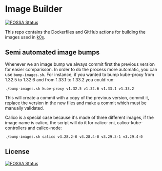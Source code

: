 # Image Builder
[![FOSSA Status](https://app.fossa.com/api/projects/git%2Bgithub.com%2Fk0sproject%2Fimage-builder.svg?type=shield)](https://app.fossa.com/projects/git%2Bgithub.com%2Fk0sproject%2Fimage-builder?ref=badge_shield)


This repo contains the Dockerfiles and GitHub actions for building the images used in [k0s](https://github.com/k0sproject/k0s).

## Semi automated image bumps

Whenever we an image bump we always commit first the previous version for easier comparisson.
In order to do the process more automatic, you can use `bump-images.sh`. For instance, if you
wanted to bump kube-proxy from 1.32.5 to 1.32.6 and from 1.33.1 to 1.33.2 you could run:

```shell
./bump-images.sh kube-proxy v1.32.5 v1.32.6 v1.33.1 v1.33.2
```

This will create a commit with a copy of the previous version, commit it, replace the version
in the new files and make a commit which must be manually validated.

Calico is a special case because it's made of three different images, if the image name is calico,
the script will do it for calico-cni, calico-kube-controllers and calico-node:

```shell
./bump-images.sh calico v3.28.2-0 v3.28.4-0 v3.29.3-1 v3.29.4-0
````

## License
[![FOSSA Status](https://app.fossa.com/api/projects/git%2Bgithub.com%2Fk0sproject%2Fimage-builder.svg?type=large)](https://app.fossa.com/projects/git%2Bgithub.com%2Fk0sproject%2Fimage-builder?ref=badge_large)